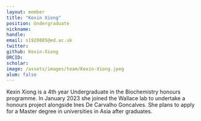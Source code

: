 ```yaml
---
layout: member
title: "Kexin Xiong"
position: Undergraduate
nickname:
handle: 
email: s1920885@ed.ac.uk
twitter: 
github: Kexin-Xiong
ORCID: 
scholar: 
image: /assets/images/team/Kexin-Xiong.jpeg
alum: false
---
```


Kexin Xiong is a 4th year Undergraduate in the Biochemistry honours programme. In January 2023 she joined the Wallace lab to undertake a honours project 
alongside Ines De Carvalho Goncalves. She plans to apply for a Master degree in universities in Asia after graduates.
